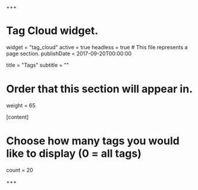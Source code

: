 +++
# Tag Cloud widget.
widget = "tag_cloud"
active = true
headless = true  # This file represents a page section.
publishDate = 2017-09-20T00:00:00

title = "Tags"
subtitle = ""

# Order that this section will appear in.
weight = 65

[content]
  # Choose how many tags you would like to display (0 = all tags)
  count = 20

+++
